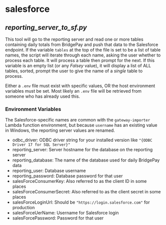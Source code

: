 # salesforce
## _reporting_server_to_sf.py_
This tool will go to the reporting server and read one or more tables containing daily totals from BridgePay and push that data to the Salesforce endpoint.  If the variable `tables` at the top of the file is set to be a list of table names, the script will iterate through each name, asking the user whether to process each table.  It will process a table then prompt for the next. If this variable is an empty list (or any _Falsey_ value), it will display a list of ALL tables, sorted, prompt the user to give the name of a _single_ table to process.

Either a `.env` file must exist with specific values, OR the host environment variables must be set.  Most likely an `.env` file will be retrieved from someone who has already used this.

### Environment Variables
The Salesforce-specific names are common with the `gateway-importer` Lambda function environment, but because `username` has an existing value in Windows, the reporting server values are renamed.
- odbc_driver: ODBC driver string for your installed version like `"{ODBC Driver 17 for SQL Server}"`
- reporting_server: Server hostname for the database on the reporting server
- reporting_database: The name of the database used for daily BridgePay data
- reporting_user: Database username
- reporting_password: Database password for that user
- salesForceConsumerKey: Also referred to as the client ID in some places
- salesForceConsumerSecret: Also referred to as the client secret in some places
- salesForceLoginUrl: Should be `"https://login.salesforce.com"` for production
- salesForceUerName: Username for Salesforce login
- salesForcePassword: Password for that user
